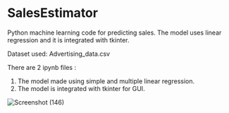 # SalesEstimator
Python machine learning code for predicting sales. The model uses linear regression and it is integrated with tkinter. 

Dataset used:
Advertising_data.csv

There are 2 ipynb files :
1. The model made using simple and multiple linear regression.
2. The model is integrated with tkinter for GUI.


![Screenshot (146)](https://user-images.githubusercontent.com/77727866/214084048-f3910d8c-b715-46f5-bdba-c31c1e358e34.png)
